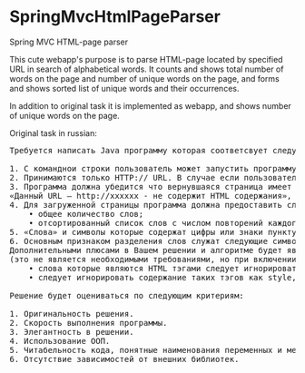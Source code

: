 # SpringMvcHtmlPageParser
Spring MVC HTML-page parser

This cute webapp's purpose is to parse HTML-page located by specified URL in search of alphabetical words.
It counts and shows total number of words on the page and number of unique words on the page,
and forms and shows sorted list of unique words and their occurrences.

In addition to original task it is implemented as webapp, and shows number of unique words on the page.

Original task in russian:
<pre>
Требуется написать Java программу которая соответсвует следующим требованиям:

1. С команднои строки пользователь может запустить программу и передать аргументом URL какой либо страницы на интернете.
2. Принимаются только HTTP:// URL. В случае если пользователь ввел какой либо другой URL, программа должна репортировать ошибку.
3. Программа должна убедится что вернувшаяся страница имеет именно HTML содержание. Если нет, то необходимо вывести ошибку в формате:
«Данный URL – http://хххххх - не содержит HTML содержания», где 'http://xxxxx’ должен быть предоставленный адрес.
4. Для загруженной страницы программа должна предоставить следующий отчет:
	• общее количество слов;
	• отсортированный список слов с числом повторений каждого из слов на странице.
5. «Слова» и символы которые содержат цифры или знаки пунктуации следует игнорировать.
6. Основным признаком разделения слов служат следующие символы: пробел, точка, запятая, точка с запятой, тире и перенос каретки.
Дополнительными плюсами в Вашем решении и алгоритме будет являтся выполнение следующих условий
(это не является необходимыми требованиями, но при включении в решение, Вы заработаете дополнительные «очки»):
	• слова которые являются HTML тэгами следует игнорировать;
	• следует игнорировать содержание таких тэгов как style, script, image, object.

Решение будет оцениваться по следующим критериям:

1. Оригинальность решения.
2. Скорость выполнения программы.
3. Элегантность в решении.
4. Использование ООП.
5. Читабельность кода, понятные наименования переменных и методов.
6. Отсутствие зависимостей от внешних библиотек.
</
